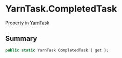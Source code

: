 # YarnTask.CompletedTask

Property in [YarnTask](/docs/api/csharp/yarn.unity.yarntask-1.md)

## Summary



```csharp
public static YarnTask CompletedTask { get };
```


